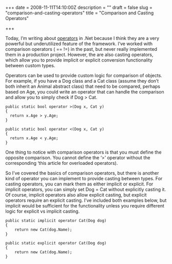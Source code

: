+++
date = 2008-11-11T14:10:00Z
description = ""
draft = false
slug = "comparison-and-casting-operators"
title = "Comparison and Casting Operators"

+++


Today, I’m writing about [operators](http://msdn.microsoft.com/en-us/library/8edha89s(VS.80).aspx) in .Net because I think they are a very powerful but underutilized feature of the framework. I’ve worked with comparison operators ( == !=) in the past, but never really implemented them in a production project. However, the are also casting operators, which allow you to provide implicit or explicit conversion functionality between custom types.

Operators can be used to provide custom logic for comparison of objects. For example, if you have a Dog class and a Cat class (assume they don’t both inherit an Animal abstract class) that need to be compared, perhaps based on Age, you could write an operator that can handle the comparison and allow you to simply check if Dog > Cat.

```
public static bool operator >(Dog x, Cat y)
{
  return x.Age > y.Age;
}

public static bool operator <(Dog x, Cat y)
{
  return x.Age < y.Age;
}
```

One thing to notice with comparison operators is that you must define the opposite comparison. You cannot define the ‘>’ operator without the corresponding ‘this article for overloaded operators).

So I’ve covered the basics of comparison operators, but there is another kind of operator you can implement to provide casting between types. For casting operators, you can mark them as either implicit or explicit. For implicit operators, you can simply set Dog = Cat without explicitly casting it. Of course, implicit operators also allow explicit casting, but explicit operators require an explicit casting. I’ve included both examples below, but implicit would be sufficient for the functionality unless you require different logic for explicit vs implicit casting.

```
public static implicit operator Cat(Dog dog)
{
    return new Cat(dog.Name);
}
 
public static explicit operator Cat(Dog dog)
{
    return new Cat(dog.Name);
}
```

